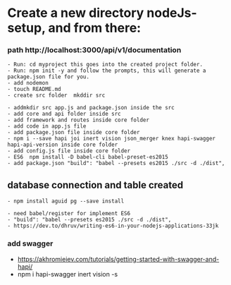 # Create a new directory nodeJs-setup, and from there:

### path http://localhost:3000/api/v1/documentation

    - Run: cd myproject this goes into the created project folder.
    - Run: npm init -y and follow the prompts, this will generate a package.json file for you.
    - add nodemon
    - touch README.md
    - create src folder  mkddir src

    - addmkdir src app.js and package.json inside the src
    - add core and api folder inside src
    - add framework and routes inside core folder
    - add code in app.js file
    - add package.json file inside core folder
    - npm i --save hapi joi inert vision json_merger knex hapi-swagger hapi-api-version inside core folder
    - add config.js file inside core folder
    - ES6  npm install -D babel-cli babel-preset-es2015
    - add package.json "build": "babel --presets es2015 ./src -d ./dist",
## database connection and table created
    - npm install aguid pg --save install  

    - need babel/register for implement ES6
    - "build": "babel --presets es2015 ./src -d ./dist",
    - https://dev.to/dhruv/writing-es6-in-your-nodejs-applications-33jk

    
### add swagger
   - https://akhromieiev.com/tutorials/getting-started-with-swagger-and-hapi/
   - npm i hapi-swagger inert vision -s

